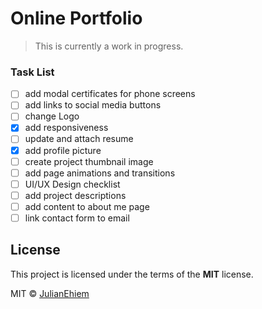 # Online Portfolio

> This is currently a work in progress.

### Task List

- [ ] add modal certificates for phone screens
- [ ] add links to social media buttons
- [ ] change Logo
- [x] add responsiveness
- [ ] update and attach resume
- [x] add profile picture
- [ ] create project thumbnail image
- [ ] add page animations and transitions
- [ ] UI/UX Design checklist
- [ ] add project descriptions
- [ ] add content to about me page
- [ ] link contact form to email

## License

This project is licensed under the terms of the **MIT** license.

MIT © [JulianEhiem](https://github.com/JulianEhiem)
